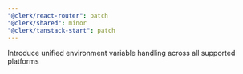 ```yaml
---
"@clerk/react-router": patch
"@clerk/shared": minor
"@clerk/tanstack-start": patch
---
```


Introduce unified environment variable handling across all supported platforms
